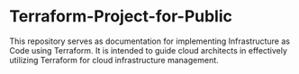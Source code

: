 # Terraform-Project-for-Public
This repository serves as documentation for implementing Infrastructure as Code using Terraform. It is intended to guide cloud architects in effectively utilizing Terraform for cloud infrastructure management.
